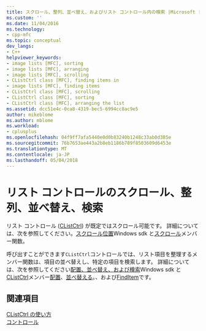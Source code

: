 ```yaml
---
title: スクロール、整列、並べ替え、およびリスト コントロール内の検索 |Microsoft ドキュメント
ms.custom: ''
ms.date: 11/04/2016
ms.technology:
- cpp-mfc
ms.topic: conceptual
dev_langs:
- C++
helpviewer_keywords:
- image lists [MFC], sorting
- image lists [MFC], arranging
- image lists [MFC], scrolling
- CListCtrl class [MFC], finding items in
- image lists [MFC], finding items
- CListCtrl class [MFC], scrolling
- CListCtrl class [MFC], sorting
- CListCtrl class [MFC], arranging the list
ms.assetid: dcc51e4c-0ca8-4319-bec5-6994cc8ac9e5
author: mikeblome
ms.author: mblome
ms.workload:
- cplusplus
ms.openlocfilehash: 04f9ff7afa5440e0d0b83240b1248c33ab0d385e
ms.sourcegitcommit: 76b7653ae443a2b8eb1186b789f8503609d6453e
ms.translationtype: MT
ms.contentlocale: ja-JP
ms.lasthandoff: 05/04/2018
---
```

# <a name="scrolling-arranging-sorting-and-finding-in-list-controls"></a>リスト コントロールのスクロール、整列、並べ替え、検索
リスト コントロール ([CListCtrl](../mfc/reference/clistctrl-class.md)) が既定ではスクロール可能です。 詳細については、次を参照してください。[スクロール位置](http://msdn.microsoft.com/library/windows/desktop/bb774736)Windows sdk と[スクロール](../mfc/reference/clistctrl-class.md#scroll)メンバー関数。  
  
 呼び出すことができます`CListCtrl`コントロールでは、リスト項目を整理するメンバー関数は、項目の並べ替えし、特定の項目を検索します。 詳細については、次を参照してください[配置、並べ替え、および検索](http://msdn.microsoft.com/library/windows/desktop/bb774736)Windows sdk と[CListCtrl](../mfc/reference/clistctrl-class.md)メンバー[配置](../mfc/reference/clistctrl-class.md#arrange)、[並べ替える](../mfc/reference/clistctrl-class.md#sortitems)。、および[FindItem](../mfc/reference/clistctrl-class.md#finditem)です。  
  
## <a name="see-also"></a>関連項目  
 [CListCtrl の使い方](../mfc/using-clistctrl.md)   
 [コントロール](../mfc/controls-mfc.md)

